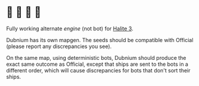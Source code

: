 # 🐢 🐊 🦎 🐍

Fully working alternate *engine* (not bot) for [Halite 3](https://github.com/HaliteChallenge/Halite-III).

Dubnium has its own mapgen. The seeds should be compatible with Official (please report any discrepancies you see).

On the same map, using deterministic bots, Dubnium should produce the exact same outcome as Official, except that ships are sent to the bots in a different order, which will cause discrepancies for bots that don't sort their ships.
